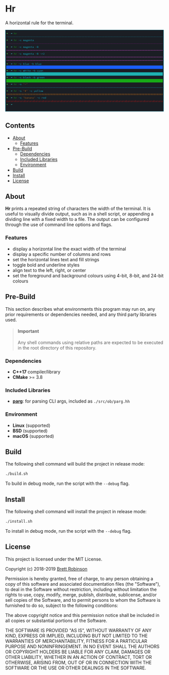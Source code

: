 # Hr
A horizontal rule for the terminal.

![hr](https://raw.githubusercontent.com/octobanana/hr/master/assets/hr.png)

## Contents
* [About](#about)
  * [Features](#features)
* [Pre-Build](#pre-build)
  * [Dependencies](#dependencies)
  * [Included Libraries](#included-libraries)
  * [Environment](#environment)
* [Build](#build)
* [Install](#install)
* [License](#license)

## About
__Hr__ prints a repeated string of characters the width of the terminal.
It is useful to visually divide output, such as in a shell script, or appending a dividing line with a fixed width to a file.
The output can be configured through the use of command line options and flags.

### Features
* display a horizontal line the exact width of the terminal
* display a specific number of columns and rows
* set the horizontal lines text and fill strings
* toggle bold and underline styles
* align text to the left, right, or center
* set the foreground and background colours using 4-bit, 8-bit, and 24-bit colours

## Pre-Build
This section describes what environments this program may run on,
any prior requirements or dependencies needed,
and any third party libraries used.

> #### Important
> Any shell commands using relative paths are expected to be executed in the
> root directory of this repository.

### Dependencies
* __C++17__ compiler/library
* __CMake__ >= 3.8

### Included Libraries
* [__parg__](https://github.com/octobanana/parg):
  for parsing CLI args, included as `./src/ob/parg.hh`

### Environment
* __Linux__ (supported)
* __BSD__ (supported)
* __macOS__ (supported)

## Build
The following shell command will build the project in release mode:
```sh
./build.sh
```
To build in debug mode, run the script with the `--debug` flag.

## Install
The following shell command will install the project in release mode:
```sh
./install.sh
```
To install in debug mode, run the script with the `--debug` flag.

## License
This project is licensed under the MIT License.

Copyright (c) 2018-2019 [Brett Robinson](https://octobanana.com/)

Permission is hereby granted, free of charge, to any person obtaining a copy
of this software and associated documentation files (the "Software"), to deal
in the Software without restriction, including without limitation the rights
to use, copy, modify, merge, publish, distribute, sublicense, and/or sell
copies of the Software, and to permit persons to whom the Software is
furnished to do so, subject to the following conditions:

The above copyright notice and this permission notice shall be included in all
copies or substantial portions of the Software.

THE SOFTWARE IS PROVIDED "AS IS", WITHOUT WARRANTY OF ANY KIND, EXPRESS OR
IMPLIED, INCLUDING BUT NOT LIMITED TO THE WARRANTIES OF MERCHANTABILITY,
FITNESS FOR A PARTICULAR PURPOSE AND NONINFRINGEMENT. IN NO EVENT SHALL THE
AUTHORS OR COPYRIGHT HOLDERS BE LIABLE FOR ANY CLAIM, DAMAGES OR OTHER
LIABILITY, WHETHER IN AN ACTION OF CONTRACT, TORT OR OTHERWISE, ARISING FROM,
OUT OF OR IN CONNECTION WITH THE SOFTWARE OR THE USE OR OTHER DEALINGS IN THE
SOFTWARE.
